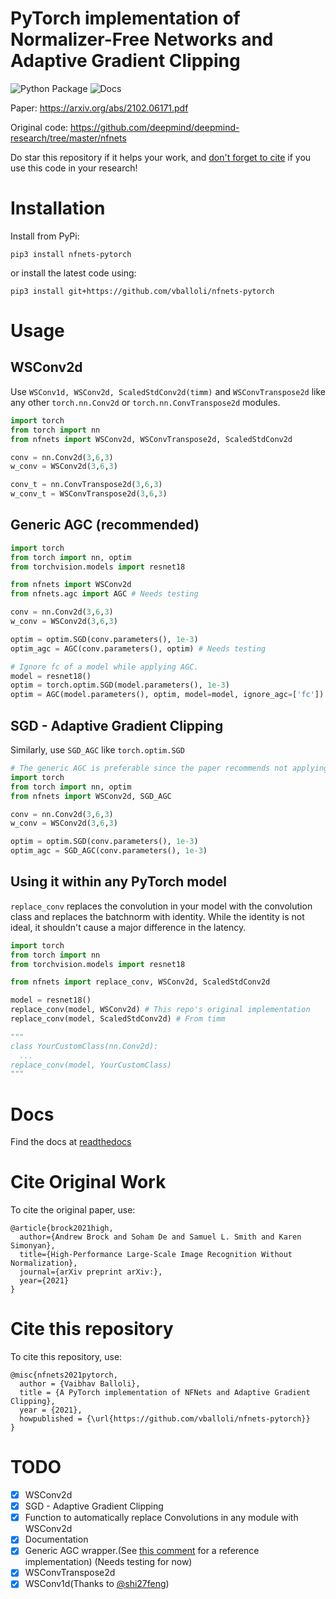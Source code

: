 # PyTorch implementation of Normalizer-Free Networks and Adaptive Gradient Clipping
![Python Package](https://github.com/vballoli/nfnets-pytorch/workflows/Upload%20Python%20Package/badge.svg)
![Docs](https://readthedocs.org/projects/nfnets-pytorch/badge/?version=latest
)

Paper: https://arxiv.org/abs/2102.06171.pdf

Original code: https://github.com/deepmind/deepmind-research/tree/master/nfnets

Do star this repository if it helps your work, and [don't forget to cite](https://github.com/vballoli/nfnets-pytorch#cite-this-repository) if you use this code in your research!

# Installation

Install from PyPi:

`pip3 install nfnets-pytorch`

or install the latest code using:

`pip3 install git+https://github.com/vballoli/nfnets-pytorch`
# Usage
## WSConv2d

Use `WSConv1d, WSConv2d, ScaledStdConv2d(timm)` and `WSConvTranspose2d` like any other `torch.nn.Conv2d` or `torch.nn.ConvTranspose2d` modules.

```python
import torch
from torch import nn
from nfnets import WSConv2d, WSConvTranspose2d, ScaledStdConv2d

conv = nn.Conv2d(3,6,3)
w_conv = WSConv2d(3,6,3)

conv_t = nn.ConvTranspose2d(3,6,3)
w_conv_t = WSConvTranspose2d(3,6,3)
```

## Generic AGC (recommended)
```python
import torch
from torch import nn, optim
from torchvision.models import resnet18

from nfnets import WSConv2d
from nfnets.agc import AGC # Needs testing

conv = nn.Conv2d(3,6,3)
w_conv = WSConv2d(3,6,3)

optim = optim.SGD(conv.parameters(), 1e-3)
optim_agc = AGC(conv.parameters(), optim) # Needs testing

# Ignore fc of a model while applying AGC.
model = resnet18()
optim = torch.optim.SGD(model.parameters(), 1e-3)
optim = AGC(model.parameters(), optim, model=model, ignore_agc=['fc'])
```
## SGD - Adaptive Gradient Clipping

Similarly, use `SGD_AGC` like `torch.optim.SGD`
```python
# The generic AGC is preferable since the paper recommends not applying AGC to the last fc layer.
import torch
from torch import nn, optim
from nfnets import WSConv2d, SGD_AGC

conv = nn.Conv2d(3,6,3)
w_conv = WSConv2d(3,6,3)

optim = optim.SGD(conv.parameters(), 1e-3)
optim_agc = SGD_AGC(conv.parameters(), 1e-3)
```

## Using it within any PyTorch model

`replace_conv` replaces the convolution in your model with the convolution class and replaces the batchnorm with identity. While the identity is not ideal, it shouldn't cause a major difference in the latency. 
```python
import torch
from torch import nn
from torchvision.models import resnet18

from nfnets import replace_conv, WSConv2d, ScaledStdConv2d

model = resnet18()
replace_conv(model, WSConv2d) # This repo's original implementation
replace_conv(model, ScaledStdConv2d) # From timm

"""
class YourCustomClass(nn.Conv2d):
  ...
replace_conv(model, YourCustomClass)
"""
```

# Docs

Find the docs at [readthedocs](https://nfnets-pytorch.readthedocs.io/en/latest/)

# Cite Original Work

To cite the original paper, use:
```
@article{brock2021high,
  author={Andrew Brock and Soham De and Samuel L. Smith and Karen Simonyan},
  title={High-Performance Large-Scale Image Recognition Without Normalization},
  journal={arXiv preprint arXiv:},
  year={2021}
}
```

# Cite this repository

To cite this repository, use:
```
@misc{nfnets2021pytorch,
  author = {Vaibhav Balloli},
  title = {A PyTorch implementation of NFNets and Adaptive Gradient Clipping},
  year = {2021},
  howpublished = {\url{https://github.com/vballoli/nfnets-pytorch}}
}
```

# TODO
- [x] WSConv2d
- [x] SGD - Adaptive Gradient Clipping
- [x] Function to automatically replace Convolutions in any module with WSConv2d
- [x] Documentation
- [x] Generic AGC wrapper.(See [this comment](https://github.com/vballoli/nfnets-pytorch/issues/1#issuecomment-778853439) for a reference implementation) (Needs testing for now)
- [x] WSConvTranspose2d
- [x] WSConv1d(Thanks to [@shi27feng](https://github.com/shi27feng))